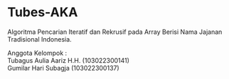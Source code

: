 # Tubes-AKA
Algoritma Pencarian Iteratif dan Rekrusif pada Array Berisi Nama Jajanan Tradisional Indonesia.

Anggota Kelompok :  
Tubagus Aulia Aariz H.H.  (103022300141)  
Gumilar Hari Subagja	    (103022300137)  
